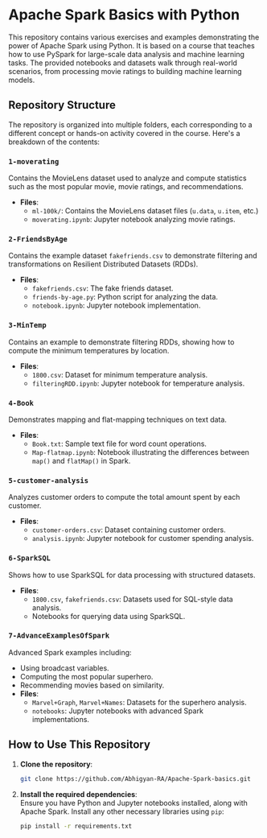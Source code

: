 # Apache Spark Basics with Python

This repository contains various exercises and examples demonstrating the power of Apache Spark using Python. It is based on a course that teaches how to use PySpark for large-scale data analysis and machine learning tasks. The provided notebooks and datasets walk through real-world scenarios, from processing movie ratings to building machine learning models.

## Repository Structure

The repository is organized into multiple folders, each corresponding to a different concept or hands-on activity covered in the course. Here's a breakdown of the contents:

### `1-moverating`
Contains the MovieLens dataset used to analyze and compute statistics such as the most popular movie, movie ratings, and recommendations.
- **Files**:
  - `ml-100k/`: Contains the MovieLens dataset files (`u.data`, `u.item`, etc.)
  - `moverating.ipynb`: Jupyter notebook analyzing movie ratings.

### `2-FriendsByAge`
Contains the example dataset `fakefriends.csv` to demonstrate filtering and transformations on Resilient Distributed Datasets (RDDs).
- **Files**:
  - `fakefriends.csv`: The fake friends dataset.
  - `friends-by-age.py`: Python script for analyzing the data.
  - `notebook.ipynb`: Jupyter notebook implementation.

### `3-MinTemp`
Contains an example to demonstrate filtering RDDs, showing how to compute the minimum temperatures by location.
- **Files**:
  - `1800.csv`: Dataset for minimum temperature analysis.
  - `filteringRDD.ipynb`: Jupyter notebook for temperature analysis.

### `4-Book`
Demonstrates mapping and flat-mapping techniques on text data.
- **Files**:
  - `Book.txt`: Sample text file for word count operations.
  - `Map-flatmap.ipynb`: Notebook illustrating the differences between `map()` and `flatMap()` in Spark.

### `5-customer-analysis`
Analyzes customer orders to compute the total amount spent by each customer.
- **Files**:
  - `customer-orders.csv`: Dataset containing customer orders.
  - `analysis.ipynb`: Jupyter notebook for customer spending analysis.

### `6-SparkSQL`
Shows how to use SparkSQL for data processing with structured datasets.
- **Files**:
  - `1800.csv`, `fakefriends.csv`: Datasets used for SQL-style data analysis.
  - Notebooks for querying data using SparkSQL.

### `7-AdvanceExamplesOfSpark`
Advanced Spark examples including:
- Using broadcast variables.
- Computing the most popular superhero.
- Recommending movies based on similarity.
- **Files**:
  - `Marvel+Graph`, `Marvel+Names`: Datasets for the superhero analysis.
  - `notebooks`: Jupyter notebooks with advanced Spark implementations.

## How to Use This Repository
1. **Clone the repository**:
   ```bash
   git clone https://github.com/Abhigyan-RA/Apache-Spark-basics.git
2. **Install the required dependencies**:  
   Ensure you have Python and Jupyter notebooks installed, along with Apache Spark. Install any other necessary libraries using `pip`:
   ```bash
   pip install -r requirements.txt
